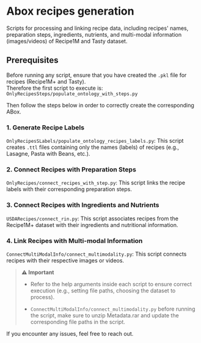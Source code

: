 # Abox recipes generation

Scripts for processing and linking recipe data, including recipes' names, preparation steps, ingredients, nutrients, and multi-modal information (images/videos) of Recipe1M and Tasty dataset.  

## Prerequisites

Before running any script, ensure that you have created the `.pkl` file for recipes (Recipe1M+ and Tasty).  
Therefore the first script to execute is: `OnlyRecipesSteps/populate_ontology_with_steps.py`

Then follow the steps below in order to correctly create the corresponding ABox.

### 1. Generate Recipe Labels

`OnlyRecipesSLabels/populate_ontology_recipes_labels.py`: This script creates `.ttl` files containing only the names (labels) of recipes (e.g., Lasagne, Pasta with Beans, etc.).

### 2. Connect Recipes with Preparation Steps

`OnlyRecipes/connect_recipes_with_step.py`: This script links the recipe labels with their corresponding preparation steps.

### 3. Connect Recipes with Ingredients and Nutrients

`USDARecipes/connect_rin.py`: This script associates recipes from the Recipe1M+ dataset with their ingredients and nutritional information.

### 4. Link Recipes with Multi-modal Information 

`ConnectMultiModalInfo/connect_multimodality.py`: This script connects recipes with their respective images or videos.

> **⚠️ Important**
> 
> - Refer to the help arguments inside each script to ensure correct execution (e.g., setting file paths, choosing the dataset to process).
> 
> - `ConnectMultiModalInfo/connect_multimodality.py` before running the script, make sure to unzip Metadata.rar and update the corresponding file paths in the script.

If you encounter any issues, feel free to reach out.
